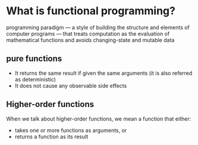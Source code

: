 # What is functional programming?
programming paradigm — a style of building the structure and elements of computer programs — that treats computation as the evaluation of mathematical functions and 
avoids changing-state and mutable data

##  pure functions 
+ It returns the same result if given the same arguments (it is also referred as deterministic)
+ It does not cause any observable side effects



## Higher-order functions
When we talk about higher-order functions, we mean a function that either:
+ takes one or more functions as arguments, or
+ returns a function as its result
